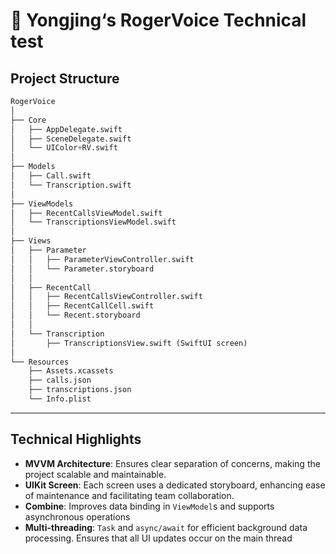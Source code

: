 # 📱 Yongjing‘s RogerVoice Technical test

## Project Structure

```mathematica
RogerVoice
│
├── Core
│   ├── AppDelegate.swift
│   ├── SceneDelegate.swift
│   └── UIColor+RV.swift
│
├── Models
│   ├── Call.swift
│   └── Transcription.swift
│
├── ViewModels
│   ├── RecentCallsViewModel.swift
│   └── TranscriptionsViewModel.swift
│
├── Views
│   ├── Parameter
│   │   ├── ParameterViewController.swift
│   │   └── Parameter.storyboard
│   │
│   ├── RecentCall
│   │   ├── RecentCallsViewController.swift
│   │   ├── RecentCallCell.swift
│   │   └── Recent.storyboard
│   │
│   └── Transcription
│       ├── TranscriptionsView.swift (SwiftUI screen)
│
└── Resources
    ├── Assets.xcassets
    ├── calls.json
    ├── transcriptions.json
    └── Info.plist
```

---

## Technical Highlights

- **MVVM Architecture**: Ensures clear separation of concerns, making the project scalable and maintainable.
- **UIKit Screen**: Each screen uses a dedicated storyboard, enhancing ease of maintenance and facilitating team collaboration.
- **Combine**: Improves data binding in `ViewModel`s and supports asynchronous operations
- **Multi-threading**: `Task` and `async/await` for efficient background data processing. Ensures that all UI updates occur on the main thread